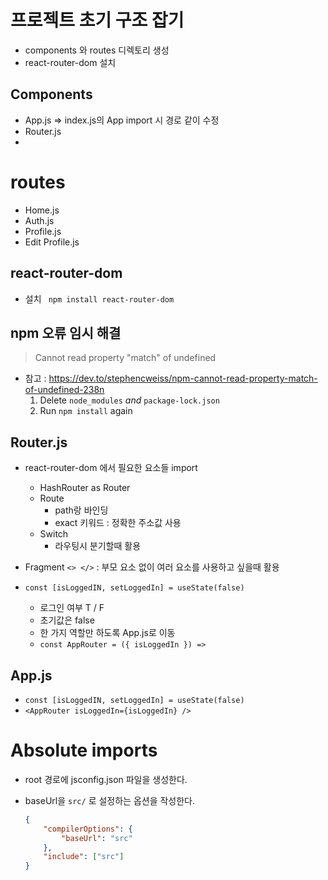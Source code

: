 # 프로젝트 초기 구조 잡기

- components 와 routes 디렉토리 생성
- react-router-dom 설치

## Components

- App.js => index.js의 App import 시 경로 같이 수정
- Router.js
- 

# routes

- Home.js
- Auth.js
- Profile.js
- Edit Profile.js



## react-router-dom

- 설치 ` npm install react-router-dom`



## npm 오류 임시 해결

> Cannot read property "match" of undefined

- 참고 : https://dev.to/stephencweiss/npm-cannot-read-property-match-of-undefined-238n
  1. Delete `node_modules` *and* `package-lock.json`
  2. Run `npm install` again



## Router.js

- react-router-dom 에서 필요한 요소들 import
  - HashRouter as Router
  - Route
    - path랑 바인딩
    - exact 키워드 : 정확한 주소값 사용
  - Switch
    - 라우팅시 분기할때 활용

- Fragment `<> </>`  : 부모 요소 없이 여러 요소를 사용하고 싶을때 활용
- `const [isLoggedIN, setLoggedIn] = useState(false)`
  - 로그인 여부 T / F
  - 초기값은 false 
  - 한 가지 역할만 하도록 App.js로 이동
  - `const AppRouter = ({ isLoggedIn }) =>`

## App.js

- `const [isLoggedIN, setLoggedIn] = useState(false)`
- `<AppRouter isLoggedIn={isLoggedIn} />` 

# Absolute imports

- root 경로에 jsconfig.json 파일을 생성한다.

- baseUrl을 `src/` 로 설정하는 옵션을 작성한다.

  ```json
  {
      "compilerOptions": {
          "baseUrl": "src"
      },
      "include": ["src"]
  }
  ```